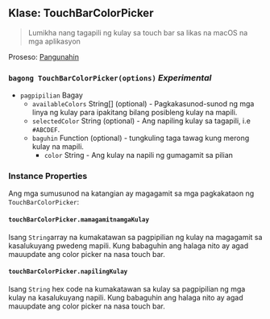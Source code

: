 ## Klase: TouchBarColorPicker

> Lumikha nang tagapili ng kulay sa touch bar sa likas na macOS na mga aplikasyon

Proseso: [Pangunahin](../tutorial/quick-start.md#main-process)

### `bagong TouchBarColorPicker(options)` *Experimental*

* `pagpipilian` Bagay 
  * `availableColors` String[] (optional) - Pagkakasunod-sunod ng mga linya ng kulay para ipakitang bilang posibleng kulay na mapili.
  * `selectedColor` String (optional) - Ang napiling kulay sa tagapili, i.e `#ABCDEF`.
  * `baguhin` Function (optional) - tungkuling taga tawag kung merong kulay na mapili. 
    * `color` String - Ang kulay na napili ng gumagamit sa pilian

### Instance Properties

Ang mga sumusunod na katangian ay magagamit sa mga pagkakataon ng `TouchBarColorPicker`:

#### `touchBarColorPicker.mamagamitnamgaKulay`

Isang `String`array na kumakatawan sa pagpipilian ng kulay na magagamit sa kasalukuyang pwedeng mapili. Kung babaguhin ang halaga nito ay agad mauupdate ang color picker na nasa touch bar.

#### `touchBarColorPicker.napilingKulay`

Isang `String` hex code na kumakatawan sa kulay sa pagpipilian ng mga kulay na kasalukuyang napili. Kung babaguhin ang halaga nito ay agad mauupdate ang color picker na nasa touch bar.